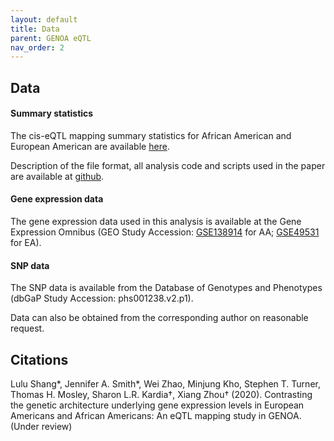 ```yaml
---
layout: default
title: Data
parent: GENOA eQTL
nav_order: 2
---
```


## Data

#### Summary statistics
The cis-eQTL mapping summary statistics for African American and European American are available [here](http://xzlab.org/data.html). 

Description of the file format, all analysis code and scripts used in the paper are available at [github](https://github.com/shangll123/GENOA_eQTL).

#### Gene expression data
The gene expression data used in this analysis is available at the Gene Expression Omnibus (GEO Study Accession: [GSE138914](https://www.ncbi.nlm.nih.gov/geo/query/acc.cgi?acc=GSE138914) for AA; [GSE49531](https://www.ncbi.nlm.nih.gov/geo/query/acc.cgi?acc=GSE49531) for EA).

#### SNP data
The SNP data is available from the Database of Genotypes and Phenotypes (dbGaP Study Accession: phs001238.v2.p1). 

Data can also be obtained from the corresponding author on reasonable request.


## Citations

Lulu Shang*, Jennifer A. Smith*, Wei Zhao, Minjung Kho, Stephen T. Turner, Thomas H. Mosley, Sharon L.R. Kardia†, Xiang Zhou† (2020). Contrasting the genetic architecture underlying gene expression levels in European Americans and African Americans: An eQTL mapping study in GENOA. (Under review)
